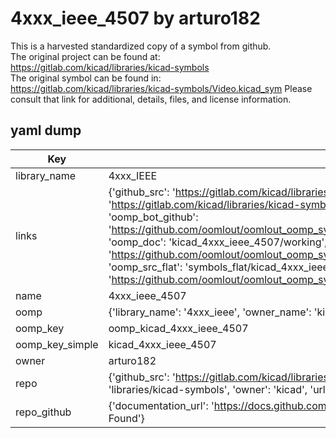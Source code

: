 # 4xxx_ieee_4507 by arturo182  
This is a harvested standardized copy of a symbol from github.  
The original project can be found at:  
https://gitlab.com/kicad/libraries/kicad-symbols  
The original symbol can be found in:
https://gitlab.com/kicad/libraries/kicad-symbols/Video.kicad_sym
Please consult that link for additional, details, files, and license information.  
## yaml dump  
| Key | Value |  
| --- | --- |  
| library_name | 4xxx_IEEE |  
| links | {'github_src': 'https://gitlab.com/kicad/libraries/kicad-symbols/Video.kicad_sym', 'github_src_repo': 'https://gitlab.com/kicad/libraries/kicad-symbols', 'oomp_bot': 'kicad_4xxx_ieee_4507/working', 'oomp_bot_github': 'https://github.com/oomlout/oomlout_oomp_symbol_bot/tree/main/kicad_4xxx_ieee_4507/working', 'oomp_doc': 'kicad_4xxx_ieee_4507/working', 'oomp_doc_github': 'https://github.com/oomlout/oomlout_oomp_symbol_doc/tree/main/kicad_4xxx_ieee_4507/working', 'oomp_src_flat': 'symbols_flat/kicad_4xxx_ieee_4507/working', 'oomp_src_flat_github': 'https://github.com/oomlout/oomlout_oomp_symbol_src/tree/main/kicad_4xxx_ieee_4507/working'} |  
| name | 4xxx_ieee_4507 |  
| oomp | {'library_name': '4xxx_ieee', 'owner_name': 'kicad', 'symbol_name': '4xxx_ieee_4507'} |  
| oomp_key | oomp_kicad_4xxx_ieee_4507 |  
| oomp_key_simple | kicad_4xxx_ieee_4507 |  
| owner | arturo182 |  
| repo | {'github_src': 'https://gitlab.com/kicad/libraries/kicad-symbols/Video.kicad_sym', 'name': 'libraries/kicad-symbols', 'owner': 'kicad', 'url': 'https://gitlab.com/kicad/libraries/kicad-symbols'} |  
| repo_github | {'documentation_url': 'https://docs.github.com/rest/repos/repos#get-a-repository', 'message': 'Not Found'} |  

